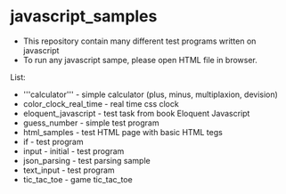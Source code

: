 # javascript_samples
- This repository contain many different test programs written on javascript
- To run any javascript sampe, please open HTML file in browser.

List:
- '''calculator'''	- simple calculator (plus, minus, multiplaxion, devision)	
- color_clock_real_time	- real time css clock
- eloquent_javascript	- test task from book Eloquent Javascript
- guess_number	- simple test program
- html_samples	- test HTML page with basic HTML tegs
- if	- test program
- input  -	initial - test program 
- json_parsing	- test parsing sample
- text_input - test program 
- tic_tac_toe - game tic_tac_toe 

